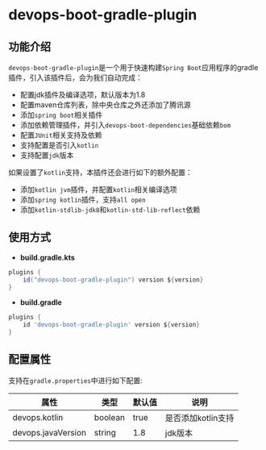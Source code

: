 # devops-boot-gradle-plugin

## 功能介绍

`devops-boot-gradle-plugin`是一个用于快速构建`Spring Boot`应用程序的gradle插件，引入该插件后，会为我们自动完成：

- 配置jdk插件及编译选项，默认版本为1.8
- 配置maven仓库列表，除中央仓库之外还添加了腾讯源
- 添加`spring boot`相关插件
- 添加依赖管理插件，并引入`devops-boot-dependencies`基础依赖`bom`
- 配置`JUnit`相关支持及依赖
- 支持配置是否引入`kotlin`
- 支持配置`jdk`版本

如果设置了`kotlin`支持，本插件还会进行如下的额外配置：

- 添加`kotlin jvm`插件，并配置`kotlin`相关编译选项
- 添加`spring kotlin`插件，支持`all open`
- 添加`kotlin-stdlib-jdk8`和`kotlin-std-lib-reflect`依赖


## 使用方式

- **build.gradle.kts**

```groovy
plugins {
    id("devops-boot-gradle-plugin") version ${version}
}
```

- **build.gradle**

```groovy
plugins {
    id 'devops-boot-gradle-plugin' version ${version}
}
```

## 配置属性

支持在`gradle.properties`中进行如下配置:

| 属性               | 类型    | 默认值 | 说明               |
| ------------------ | ------- | ------ | ------------------ |
| devops.kotlin      | boolean | true   | 是否添加kotlin支持 |
| devops.javaVersion | string  | 1.8    | jdk版本            |

